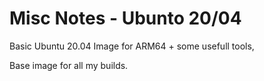 # Misc Notes - Ubunto 20/04

Basic Ubuntu 20.04 Image for ARM64 + some usefull tools,

Base image for all my builds.
